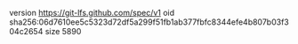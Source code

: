 version https://git-lfs.github.com/spec/v1
oid sha256:06d7610ee5c5323d72df5a299f51fb1ab377fbfc8344efe4b807b03f304c2654
size 5890
